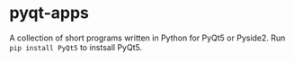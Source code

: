 # pyqt-apps
A collection of short programs written in Python for PyQt5 or Pyside2.
Run `pip install PyQt5` to instsall PyQt5.
